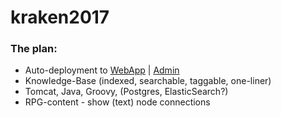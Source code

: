 # kraken2017

### The plan:

* Auto-deployment to [WebApp](https://kraken2017.herokuapp.com/) | [Admin](https://dashboard.heroku.com/apps/kraken2017/settings)
* Knowledge-Base (indexed, searchable, taggable, one-liner)
* Tomcat, Java, Groovy, (Postgres, ElasticSearch?)
* RPG-content - show (text) node connections
